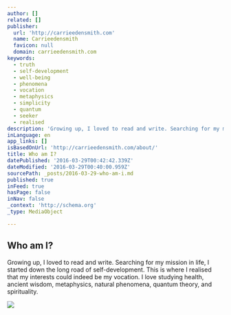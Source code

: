 ```yaml
---
author: []
related: []
publisher:
  url: 'http://carrieedensmith.com'
  name: Carrieedensmith
  favicon: null
  domain: carrieedensmith.com
keywords:
  - truth
  - self-development
  - well-being
  - phenomena
  - vocation
  - metaphysics
  - simplicity
  - quantum
  - seeker
  - realised
description: 'Growing up, I loved to read and write. Searching for my mission in life, I started down the long road of self-development. This is where I realised that my interests could indeed be my vocation. I love studying health, ancient wisdom, metaphysics, natural phenomena, quantum theory, and spirituality.'
inLanguage: en
app_links: []
isBasedOnUrl: 'http://carrieedensmith.com/about/'
title: Who am I?
datePublished: '2016-03-29T00:42:42.339Z'
dateModified: '2016-03-29T00:40:00.959Z'
sourcePath: _posts/2016-03-29-who-am-i.md
published: true
inFeed: true
hasPage: false
inNav: false
_context: 'http://schema.org'
_type: MediaObject

---
```

<article style=""><h1>Who am I?</h1><p>Growing up, I loved to read and write. Searching for my mission in life, I started down the long road of self-development. This is where I realised that my interests could indeed be my vocation. I love studying health, ancient wisdom, metaphysics, natural phenomena, quantum theory, and spirituality.</p><img src="http://carrieedensmith.com/wp-content/uploads/2014/07/10352408_10203553585258744_4510740802163342408_n.jpg" /></article>